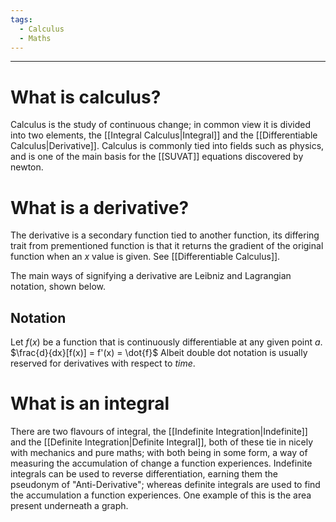 ```yaml
---
tags:
  - Calculus
  - Maths
---
```

---

# What is calculus?

Calculus is the study of continuous change; in common view it is divided into two elements, the [[Integral Calculus|Integral]] and the [[Differentiable Calculus|Derivative]].  Calculus is commonly tied into fields such as physics, and is one of the main basis for the [[SUVAT]] equations discovered by newton. 

# What is a derivative? 

The derivative is a secondary function tied to another function, its differing trait from prementioned function is that it returns the gradient of the original function when an $x$ value is given.  See [[Differentiable Calculus]].

The main ways of signifying a derivative are Leibniz and Lagrangian notation, shown below. 

## Notation
 Let $f(x)$ be a function that is continuously differentiable at any given point $a$. 
$\frac{d}{dx}[f(x)] = f'(x) = \dot{f}$
Albeit double dot notation is usually reserved for derivatives with respect to *time*.

# What is an integral

There are two flavours of integral, the [[Indefinite Integration|Indefinite]] and the [[Definite Integration|Definite Integral]], both of these tie in nicely with mechanics and pure maths; with both being in some form, a way of measuring the accumulation of change a function experiences. Indefinite integrals can be used to reverse differentiation, earning them the pseudonym of "Anti-Derivative"; whereas definite integrals are used to find the accumulation a function experiences. One example of this is the area present underneath a graph. 